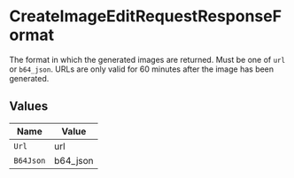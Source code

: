 # CreateImageEditRequestResponseFormat

The format in which the generated images are returned. Must be one of `url` or `b64_json`. URLs are only valid for 60 minutes after the image has been generated.


## Values

| Name      | Value     |
| --------- | --------- |
| `Url`     | url       |
| `B64Json` | b64_json  |
